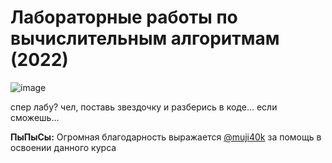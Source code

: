 # Лабораторные работы по вычислительным алгоритмам (2022)

![image](https://user-images.githubusercontent.com/45235753/170812393-ae0746db-aab1-4996-a1fa-b474f4782585.png)

спер лабу? чел, поставь звездочку и разберись в коде... если сможешь...

**ПыПыСы:** Огромная благодарность выражается [@muji40k](https://github.com/muji40k) за помощь в освоении данного курса

